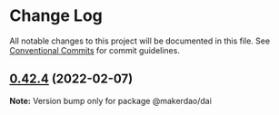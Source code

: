 # Change Log

All notable changes to this project will be documented in this file.
See [Conventional Commits](https://conventionalcommits.org) for commit guidelines.

## [0.42.4](https://github.com/makerdao/dai.js/compare/@makerdao/dai@0.42.4-alpha.1...@makerdao/dai@0.42.4) (2022-02-07)

**Note:** Version bump only for package @makerdao/dai
